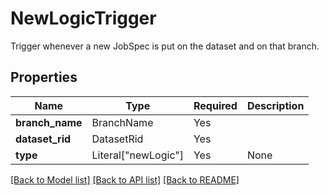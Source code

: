 # NewLogicTrigger

Trigger whenever a new JobSpec is put on the dataset and on
that branch.


## Properties
| Name | Type | Required | Description |
| ------------ | ------------- | ------------- | ------------- |
**branch_name** | BranchName | Yes |  |
**dataset_rid** | DatasetRid | Yes |  |
**type** | Literal["newLogic"] | Yes | None |


[[Back to Model list]](../../../../README.md#models-v2-link) [[Back to API list]](../../../../README.md#apis-v2-link) [[Back to README]](../../../../README.md)
